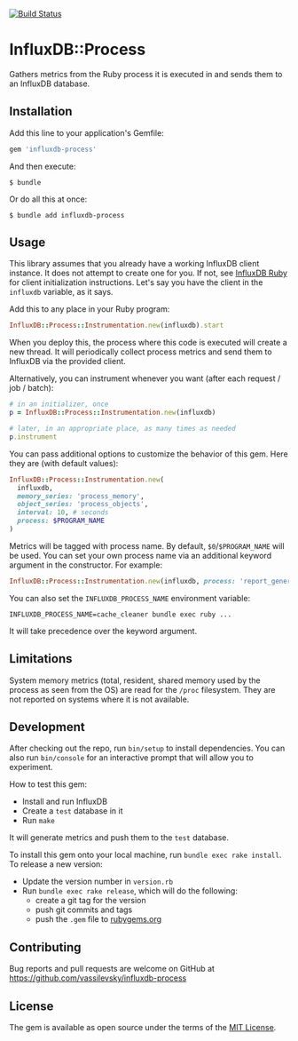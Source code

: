 [![Build Status](https://travis-ci.org/vassilevsky/influxdb-process.svg?branch=master)](https://travis-ci.org/vassilevsky/influxdb-process)

# InfluxDB::Process

Gathers metrics from the Ruby process it is executed in and sends them to an InfluxDB database.

## Installation

Add this line to your application's Gemfile:

```ruby
gem 'influxdb-process'
```

And then execute:

    $ bundle

Or do all this at once:

    $ bundle add influxdb-process

## Usage

This library assumes that you already have a working InfluxDB client instance.
It does not attempt to create one for you.
If not, see [InfluxDB Ruby](https://github.com/influxdata/influxdb-ruby) for client initialization instructions.
Let's say you have the client in the `influxdb` variable, as it says.

Add this to any place in your Ruby program:

```ruby
InfluxDB::Process::Instrumentation.new(influxdb).start
```

When you deploy this, the process where this code is executed will create a new thread.
It will periodically collect process metrics and send them to InfluxDB via the provided client.

Alternatively, you can instrument whenever you want (after each request / job / batch):

```ruby
# in an initializer, once
p = InfluxDB::Process::Instrumentation.new(influxdb)

# later, in an appropriate place, as many times as needed
p.instrument
```

You can pass additional options to customize the behavior of this gem. Here they are (with default values):

```ruby
InfluxDB::Process::Instrumentation.new(
  influxdb,
  memory_series: 'process_memory',
  object_series: 'process_objects',
  interval: 10, # seconds
  process: $PROGRAM_NAME
)
```

Metrics will be tagged with process name.
By default, `$0`/`$PROGRAM_NAME` will be used.
You can set your own process name via an additional keyword argument in the constructor. For example:

```ruby
InfluxDB::Process::Instrumentation.new(influxdb, process: 'report_generator')
```

You can also set the `INFLUXDB_PROCESS_NAME` environment variable:

    INFLUXDB_PROCESS_NAME=cache_cleaner bundle exec ruby ...

It will take precedence over the keyword argument.

## Limitations

System memory metrics (total, resident, shared memory used by the process as seen from the OS) are read
for the `/proc` filesystem. They are not reported on systems where it is not available.

## Development

After checking out the repo, run `bin/setup` to install dependencies.
You can also run `bin/console` for an interactive prompt that will allow you to experiment.

How to test this gem:
* Install and run InfluxDB
* Create a `test` database in it
* Run `make`

It will generate metrics and push them to the `test` database.

To install this gem onto your local machine, run `bundle exec rake install`.
To release a new version:
* Update the version number in `version.rb`
* Run `bundle exec rake release`, which will do the following:
  * create a git tag for the version
  * push git commits and tags
  * push the `.gem` file to [rubygems.org](https://rubygems.org)

## Contributing

Bug reports and pull requests are welcome on GitHub at https://github.com/vassilevsky/influxdb-process

## License

The gem is available as open source under the terms of the [MIT License](https://opensource.org/licenses/MIT).
